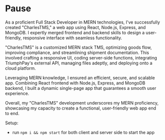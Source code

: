 # Pause

As a proficient Full Stack Developer in MERN technologies, I've successfully created "CharlesTMS," a web app using React, Node.js, Express, and MongoDB. I expertly merged frontend and backend skills to design a user-friendly, responsive interface with seamless functionality.

"CharlesTMS" is a customized MERN stack TMS, optimizing goods flow, improving compliance, and streamlining shipment documentation. This involved crafting a responsive UI, coding server-side functions, integrating TriumphPay's external API, managing files adeptly, and deploying onto a cloud platform.

Leveraging MERN knowledge, I ensured an efficient, secure, and scalable app. Combining React frontend with Node.js, Express, and MongoDB backend, I built a dynamic single-page app that guarantees a smooth user experience.

Overall, my "CharlesTMS" development underscores my MERN proficiency, showcasing my capacity to create a functional, user-friendly web app end to end.

Setup:
- run ```npm i && npm start``` for both client and server side to start the app
